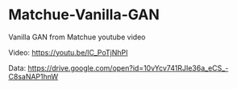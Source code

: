 # Matchue-Vanilla-GAN
Vanilla GAN from Matchue youtube video

Video: https://youtu.be/lC_PoTjNhPI

Data: https://drive.google.com/open?id=10vYcv741RJIe36a_eCS_-C8saNAP1hnW
